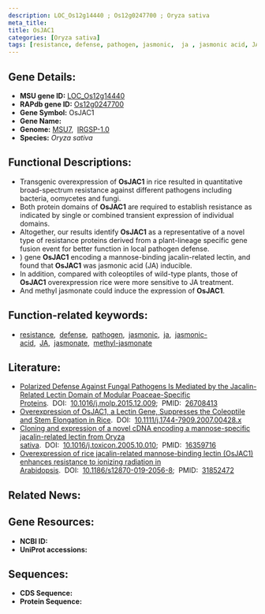 ```yaml
---
description: LOC_Os12g14440 ; Os12g0247700 ; Oryza sativa
meta_title:
title: OsJAC1
categories: [Oryza sativa]
tags: [resistance, defense, pathogen, jasmonic,  ja , jasmonic acid, JA, jasmonate, methyl jasmonate]
---
```


## Gene Details:
- **MSU gene ID:** [LOC_Os12g14440](http://rice.uga.edu/cgi-bin/ORF_infopage.cgi?orf=LOC_Os12g14440)  
- **RAPdb gene ID:** [Os12g0247700](https://rapdb.dna.affrc.go.jp/locus/?name=Os12g0247700)  
- **Gene Symbol:** OsJAC1
- **Gene Name:**
- **Genome:**  [MSU7](http://rice.uga.edu/),&nbsp;&nbsp;[IRGSP-1.0](https://rapdb.dna.affrc.go.jp/download/irgsp1.html)
- **Species:** *Oryza sativa*

## Functional Descriptions:
   - Transgenic overexpression of **OsJAC1** in rice resulted in quantitative broad-spectrum resistance against different pathogens including bacteria, oomycetes and fungi.
   - Both protein domains of **OsJAC1** are required to establish resistance as indicated by single or combined transient expression of individual domains.
   - Altogether, our results identify **OsJAC1** as a representative of a novel type of resistance proteins derived from a plant-lineage specific gene fusion event for better function in local pathogen defense.
   - ) gene **OsJAC1** encoding a mannose-binding jacalin-related lectin, and found that **OsJAC1** was jasmonic acid (JA) inducible.
   - In addition, compared with coleoptiles of wild-type plants, those of **OsJAC1** overexpression rice were more sensitive to JA treatment.
   - And methyl jasmonate could induce the expression of **OsJAC1**.

## Function-related keywords:
   - [resistance](/tags/resistance/),&nbsp;&nbsp;[defense](/tags/defense/),&nbsp;&nbsp;[pathogen](/tags/pathogen/),&nbsp;&nbsp;[jasmonic](/tags/jasmonic/),&nbsp;&nbsp;[ja](/tags/ja/),&nbsp;&nbsp;[jasmonic-acid](/tags/jasmonic-acid/),&nbsp;&nbsp;[JA](/tags/JA/),&nbsp;&nbsp;[jasmonate](/tags/jasmonate/),&nbsp;&nbsp;[methyl-jasmonate](/tags/methyl-jasmonate/)

## Literature:
   - [Polarized Defense Against Fungal Pathogens Is Mediated by the Jacalin-Related Lectin Domain of Modular Poaceae-Specific Proteins](https://www.doi.org/10.1016/j.molp.2015.12.009).&nbsp;&nbsp;DOI:&nbsp;&nbsp;[10.1016/j.molp.2015.12.009](https://www.doi.org/10.1016/j.molp.2015.12.009);&nbsp;&nbsp;PMID:&nbsp;&nbsp;[26708413](https://pubmed.ncbi.nlm.nih.gov/26708413/)
   - [Overexpression of OsJAC1, a Lectin Gene, Suppresses the Coleoptile and Stem Elongation in Rice](https://www.doi.org/10.1111/j.1744-7909.2007.00428.x).&nbsp;&nbsp;DOI:&nbsp;&nbsp;[10.1111/j.1744-7909.2007.00428.x](https://www.doi.org/10.1111/j.1744-7909.2007.00428.x)
   - [Cloning and expression of a novel cDNA encoding a mannose-specific jacalin-related lectin from Oryza sativa](https://www.doi.org/10.1016/j.toxicon.2005.10.010).&nbsp;&nbsp;DOI:&nbsp;&nbsp;[10.1016/j.toxicon.2005.10.010](https://www.doi.org/10.1016/j.toxicon.2005.10.010);&nbsp;&nbsp;PMID:&nbsp;&nbsp;[16359716](https://pubmed.ncbi.nlm.nih.gov/16359716/)
   - [Overexpression of rice jacalin-related mannose-binding lectin (OsJAC1) enhances resistance to ionizing radiation in Arabidopsis](https://www.doi.org/10.1186/s12870-019-2056-8).&nbsp;&nbsp;DOI:&nbsp;&nbsp;[10.1186/s12870-019-2056-8](https://www.doi.org/10.1186/s12870-019-2056-8);&nbsp;&nbsp;PMID:&nbsp;&nbsp;[31852472](https://pubmed.ncbi.nlm.nih.gov/31852472/)

## Related News:

## Gene Resources:
- **NCBI ID:**  []()
- **UniProt accessions:** [](https://www.uniprot.org/uniprotkb//entry)

## Sequences:
- **CDS Sequence:**
- **Protein Sequence:**
